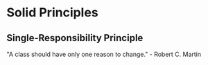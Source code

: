 # Solid Principles

## Single-Responsibility Principle
"A class should have only one reason to change." - Robert C. Martin
